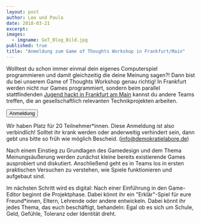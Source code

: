 ```yaml
---
layout: post
author: Leo und Paula
date: 2018-03-21
excerpt: 
images:
  - imgname: GoT_Blog_Bild.jpg
published: true
title: "Anmeldung zum Game of Thoughts Workshop in Frankfurt/Main"
---
```

Wolltest du schon immer einmal dein eigenes Computerspiel programmieren und damit gleichzeitig die deine Meinung sagen?! Dann bist du bei unserem Game of Thoughts Workshop genau richtig! In Frankfurt werden nicht nur Games programmiert, sondern beim parallel stattfindenden <a href="https://jugendhackt.org/ffm">Jugend hackt in Frankfurt am Main</a> kannst du andere Teams treffen, die an gesellschaftlich relevanten Technikprojekten arbeiten.

<a href="https://goo.gl/forms/YWIQvA2790mDiogu2"><button class="btn btn-start color-2">Anmeldung</button></a>

Wir haben Platz für 20 Teilnehmer*innen. Diese Anmeldung ist also verbindlich! Solltet ihr krank werden oder anderweitig verhindert sein, dann gebt uns bitte so früh wie möglich Bescheid. (info@demokratielabore.de)

Nach einem Einstieg zu Grundlagen des Gamedesign und dem Thema Meinungsäußerung werden zunächst kleine bereits existierende Games ausprobiert und diskutiert. Anschließend geht es in Teams los in ersten praktischen Versuchen zu verstehen, wie Spiele funktionieren und aufgebaut sind.

Im nächsten Schritt wird es digital: Nach einer Einführung in den Game-Editor beginnt die Projektphase. Dabei könnt ihr ein "Erklär"-Spiel für eure Freund*innen, Eltern, Lehrende oder andere entwickeln. Dabei könnt ihr jedes Thema, das euch beschäftigt, behandeln: Egal ob es sich um Schule, Geld, Gefühle, Toleranz oder Identität dreht. 

